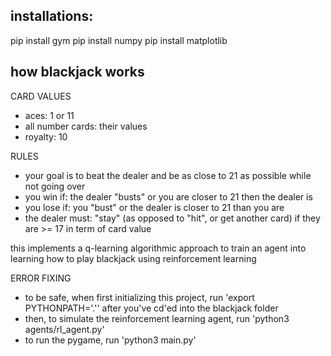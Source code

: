 ## installations:

pip install gym
pip install numpy
pip install matplotlib

## how blackjack works

CARD VALUES

- aces: 1 or 11
- all number cards: their values
- royalty: 10

RULES

- your goal is to beat the dealer and be as close to 21 as possible while not going over
- you win if: the dealer "busts" or you are closer to 21 then the dealer is
- you lose if: you "bust" or the dealer is closer to 21 than you are
- the dealer must: "stay" (as opposed to "hit", or get another card) if they are >= 17 in term of card value

this implements a q-learning algorithmic approach to train an agent into learning how to play blackjack using reinforcement learning

ERROR FIXING

- to be safe, when first initializing this project, run 'export PYTHONPATH='.'' after you've cd'ed into the blackjack folder
- then, to simulate the reinforcement learning agent, run 'python3 agents/rl_agent.py'
- to run the pygame, run 'python3 main.py'
